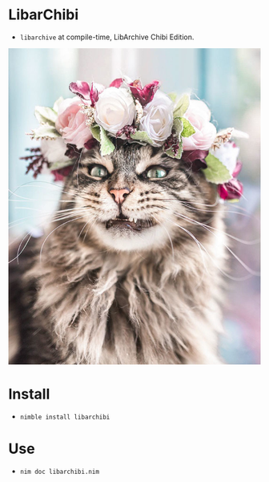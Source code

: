 # LibarChibi

- `libarchive` at compile-time, LibArchive Chibi Edition.

![](cat-with-crown.jpg)


# Install

- `nimble install libarchibi`


# Use

- `nim doc libarchibi.nim`
